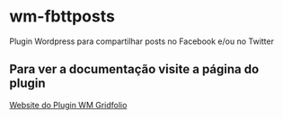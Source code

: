 # wm-fbttposts
Plugin Wordpress para compartilhar posts no Facebook e/ou no Twitter

## Para ver a documentação visite a página do plugin

[Website do Plugin WM Gridfolio](http://welisonmenezes.com.br/works/plugins/wordpress/wm-fbttposts/)